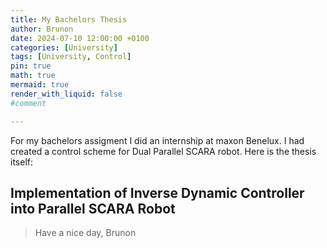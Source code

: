 ```yaml
---
title: My Bachelors Thesis
author: Brunon
date: 2024-07-10 12:00:00 +0100
categories: [University]
tags: [University, Control]
pin: true
math: true
mermaid: true
render_with_liquid: false
#comment

---
```

For my bachelors assigment I did an internship at maxon Benelux. I had created a control scheme for Dual Parallel SCARA robot. 
Here is the thesis itself:

## Implementation of Inverse Dynamic Controller into Parallel SCARA Robot
<object data="/assets/2024-07-10-Bachelors-thesis/Thesis.pdf" width="792" height="589" type='application/pdf'> </object>


> Have a nice day, Brunon